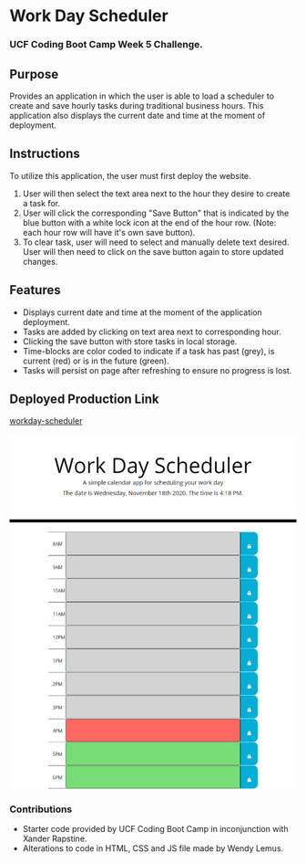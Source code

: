 # Work Day Scheduler
### UCF Coding Boot Camp Week 5 Challenge.

## Purpose
Provides an application in which the user is able to load a scheduler to create and save hourly tasks during traditional business hours. This application also displays the current date and time at the moment of deployment. 

## Instructions
To utilize this application, the user must first deploy the website. 
1. User will then select the text area next to the hour they desire to create a task for. 
2. User will click the corresponding "Save Button" that is indicated by the blue button with a white lock icon at the end of the hour row. (Note: each hour row will have it's own save button).
3. To clear task, user will need to select and manually delete text desired. User will then need to click on the save button again to store updated changes. 

## Features
* Displays current date and time at the moment of the application deployment. 
* Tasks are added by clicking on text area next to corresponding hour. 
* Clicking the save button with store tasks in local storage. 
* Time-blocks are color coded to indicate if a task has past (grey), is current (red) or is in the future (green). 
* Tasks will persist on page after refreshing to ensure no progress is lost. 

## Deployed Production Link

[workday-scheduler](https://elysiayn.github.io/workday-scheduler/)

![workday-scheduler](assets/images/screenshot.png) 

### Contributions
* Starter code provided by UCF Coding Boot Camp in inconjunction with Xander Rapstine. 
* Alterations to code in HTML, CSS and JS file made by Wendy Lemus. 
